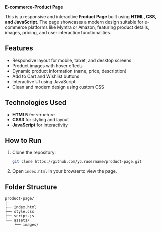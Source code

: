 **E-commerce-Product Page**

This is a responsive and interactive **Product Page** built using **HTML, CSS, and JavaScript**. The page showcases a modern design suitable for e-commerce platforms like Myntra or Amazon, featuring product details, images, pricing, and user interaction functionalities.

## Features

- Responsive layout for mobile, tablet, and desktop screens  
- Product images with hover effects  
- Dynamic product information (name, price, description)  
- Add to Cart and Wishlist buttons  
- Interactive UI using JavaScript  
- Clean and modern design using custom CSS

## Technologies Used

- **HTML5** for structure  
- **CSS3** for styling and layout  
- **JavaScript** for interactivity  

## How to Run

1. Clone the repository:
   ```bash
   git clone https://github.com/yourusername/product-page.git
   ```
2. Open `index.html` in your browser to view the page.

## Folder Structure

```
product-page/
│
├── index.html
├── style.css
├── script.js
└── assets/
    └── images/
```
